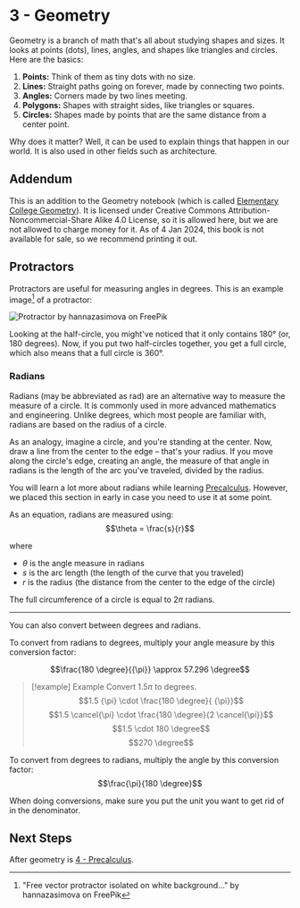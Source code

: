 # 3 - Geometry
  
Geometry is a branch of math that's all about studying shapes and sizes. It looks at points (dots), lines, angles, and shapes like triangles and circles. Here are the basics:

1. **Points:** Think of them as tiny dots with no size.
2. **Lines:** Straight paths going on forever, made by connecting two points.
3. **Angles:** Corners made by two lines meeting.
4. **Polygons:** Shapes with straight sides, like triangles or squares.
5. **Circles:** Shapes made by points that are the same distance from a center point.

Why does it matter? Well, it can be used to explain things that happen in our world. It is also used in other fields such as architecture.

## Addendum
This is an addition to the Geometry notebook (which is called [Elementary College Geometry](../../Media/Mathematics/Elementary%20College%20Geometry%20by%20Henry%20Africk.pdf)). It is licensed under Creative Commons Attribution-Noncommercial-Share Alike 4.0 License, so it is allowed here, but we are not allowed to charge money for it. As of 4 Jan 2024, this book is not available for sale, so we recommend printing it out.



## Protractors

Protractors are useful for measuring angles in degrees. This is an example image[^protractor] of a protractor:

![Protractor by hannazasimova on FreePik](Media/Protractor.jpg)

[^protractor]: "Free vector protractor isolated on white background..." by hannazasimova on FreePik

Looking at the half-circle, you might've noticed that it only contains 180° (or, 180 degrees). Now, if you put two half-circles together, you get a full circle, which also means that a full circle is 360°.

### Radians
Radians (may be abbreviated as $\text{rad}$) are an alternative way to measure the measure of a circle. It is commonly used in more advanced mathematics and engineering. Unlike degrees, which most people are familiar with, radians are based on the radius of a circle.

As an analogy, imagine a circle, and you're standing at the center. Now, draw a line from the center to the edge – that's your radius. If you move along the circle's edge, creating an angle, the measure of that angle in radians is the length of the arc you've traveled, divided by the radius.

You will learn a lot more about radians while learning [Precalculus](4%20-%20Precalculus.md). However, we placed this section in early in case you need to use it at some point.

As an equation, radians are measured using:
$$\theta = \frac{s}{r}$$

where
- $\theta$ is the angle measure in radians
- $s$ is the arc length (the length of the curve that you traveled)
- $r$ is the radius (the distance from the center to the edge of the circle)

The full circumference of a circle is equal to $2 \pi$ radians.

---

You can also convert between degrees and radians.

To convert from radians to degrees, multiply your angle measure by this conversion factor:

$$\frac{180 \degree}{{\pi}} \approx 57.296 \degree$$

> [!example] Example
> Convert $1.5 \pi$ to degrees.
> $$1.5 {\pi} \cdot \frac{180 \degree}{ {\pi}}$$
> $$1.5 \cancel{\pi} \cdot \frac{180 \degree}{2 \cancel{\pi}}$$
> $$1.5 \cdot 180 \degree$$
> $$270 \degree$$

To convert from degrees to radians, multiply the angle by this conversion factor:
$$\frac{\pi}{180 \degree}$$

When doing conversions, make sure you put the unit you want to get rid of in the denominator.

## Next Steps
After geometry is [4 - Precalculus](4%20-%20Precalculus.md).